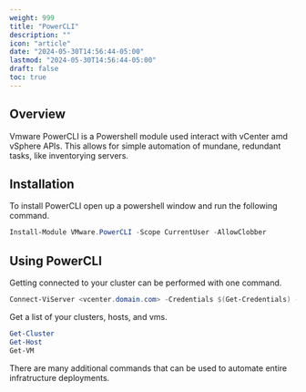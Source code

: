 ```yaml
---
weight: 999
title: "PowerCLI"
description: ""
icon: "article"
date: "2024-05-30T14:56:44-05:00"
lastmod: "2024-05-30T14:56:44-05:00"
draft: false
toc: true
---
```


## Overview

Vmware PowerCLI is a Powershell module used interact with vCenter amd vSphere APIs. This allows for simple automation of mundane, redundant tasks, like inventorying servers. 

## Installation

To install PowerCLI open up a powershell window and run the following command.

```powershell
Install-Module VMware.PowerCLI -Scope CurrentUser -AllowClobber
```

## Using PowerCLI

Getting connected to your cluster can be performed with one command.


```powershell
Connect-ViServer <vcenter.domain.com> -Credentials $(Get-Credentials) -Force
```

Get a list of your clusters, hosts, and vms.

```powershell
Get-Cluster
Get-Host
Get-VM
```

There are many additional commands that can be used to automate entire infratructure deployments.